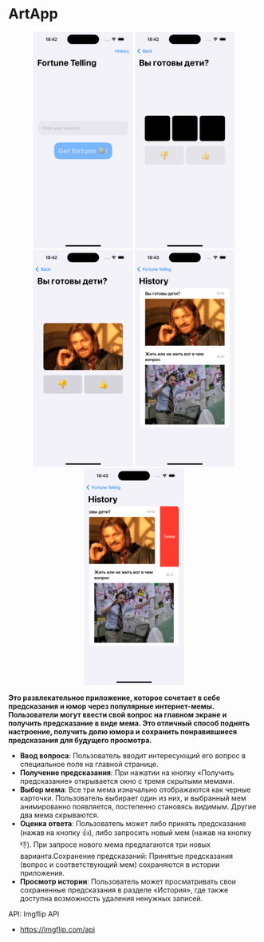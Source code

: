 # ArtApp
<div align="center">
  <img src="https://github.com/DaNiIlaIoS/FortuneTellingAndMemes/blob/main/img1.png" width="200" />
  <img src="https://github.com/DaNiIlaIoS/FortuneTellingAndMemes/blob/main/img2.png" width="200" />
  <img src="https://github.com/DaNiIlaIoS/FortuneTellingAndMemes/blob/main/img3.png" width="200" />
  <img src="https://github.com/DaNiIlaIoS/FortuneTellingAndMemes/blob/main/img4.png" width="200" />
  <img src="https://github.com/DaNiIlaIoS/FortuneTellingAndMemes/blob/main/img5.png" width="200" />
</div>

**Это развлекательное приложение, которое сочетает в себе предсказания и юмор через популярные интернет-мемы.
Пользователи могут ввести свой вопрос на главном экране и получить предсказание в виде мема.
Это отличный способ поднять настроение, получить долю юмора и сохранить понравившиеся предсказания для будущего просмотра.**

* **Ввод вопроса**: Пользователь вводит интересующий его вопрос в специальное поле на главной странице.
* **Получение предсказания**: При нажатии на кнопку «Получить предсказание» открывается окно с тремя скрытыми мемами.
* **Выбор мема**: Все три мема изначально отображаются как черные карточки. Пользователь выбирает один из них, и выбранный мем анимированно появляется, постепенно становясь видимым. Другие два мема скрываются.
* **Оценка ответа**: Пользователь может либо принять предсказание (нажав на кнопку 👍), либо запросить новый мем (нажав на кнопку 👎). При запросе нового мема предлагаются три новых варианта.Сохранение предсказаний: Принятые предсказания (вопрос и соответствующий мем) сохраняются в истории приложения.
* **Просмотр истории**: Пользователь может просматривать свои сохраненные предсказания в разделе «История», где также доступна возможность удаления ненужных записей.

API: Imgflip API
* https://imgflip.com/api
